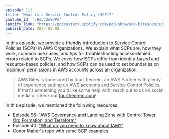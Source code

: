 ```yaml
---
episode: 112
title: "What is a Service Control Policy (SCP)?"
youtube_id: "vBoLC2oSUPo"
spotify_link: "https://podcasters.spotify.com/pod/show/aws-bites/episodes/112--What-is-a-Service-Control-Policy-SCP-e2f4ick"
publish_date: 2024-02-02
---
```


In this episode, we provide a friendly introduction to Service Control Policies (SCPs) in AWS Organizations. We explain what SCPs are, how they work, common use cases, and tips for troubleshooting access-denied errors related to SCPs. We cover how SCPs differ from identity-based and resource-based policies, and how SCPs can be used to set boundaries on maximum permissions in AWS accounts across an organization.

> AWS Bites is sponsored by fourTheorem, an AWS Partner with plenty of experience setting up AWS accounts and Service Control Policies. If that's something you'd like some help with, reach out to us on social media or check out [fourtheorem.com](https://fourtheorem.com)!


In this episode, we mentioned the following resources.

- Episode 96: ["AWS Governance and Landing Zone with Control Tower, Org Formation, and Terraform"](/96-aws-governance-and-landing-zone-with-control-tower-org-formation-and-terraform/)
- Episode 40: ["What do you need to know about IAM?"](/40-what-do-you-need-to-know-about-iam/)
- Conor Maher's repo with some [SCP examples](https://github.com/conzy/terraform-demo)
